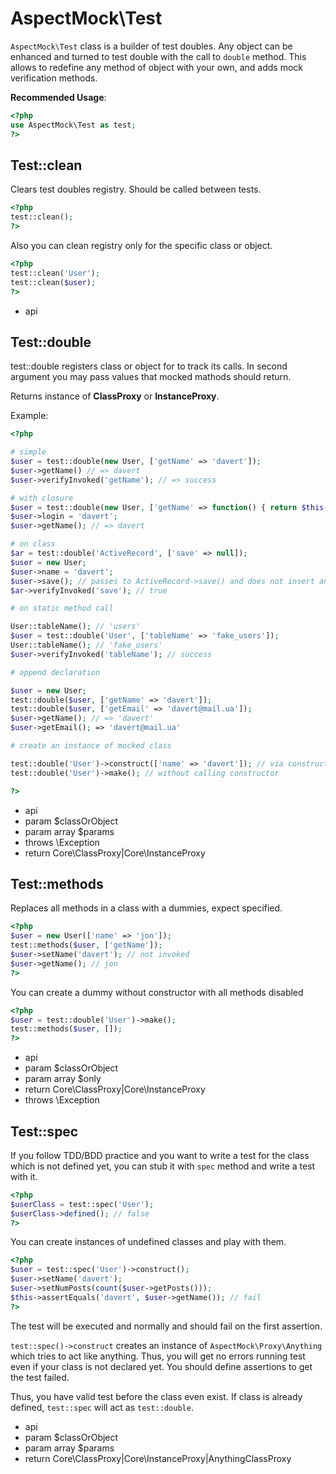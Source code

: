 # AspectMock\Test

`AspectMock\Test` class is a builder of test doubles.
Any object can be enhanced and turned to test double with the call to `double` method.
This allows to redefine any method of object with your own, and adds mock verification methods.

**Recommended Usage**:

``` php
<?php
use AspectMock\Test as test;
?>
```

## Test::clean


Clears test doubles registry.
Should be called between tests.

``` php
<?php
test::clean();
?>
```

Also you can clean registry only for the specific class or object.

``` php
<?php
test::clean('User');
test::clean($user);
?>
```

 * api


## Test::double


test::double registers class or object for to track its calls.
In second argument you may pass values that mocked mathods should return.

Returns instance of **ClassProxy** or **InstanceProxy**.

Example:

``` php
<?php

# simple
$user = test::double(new User, ['getName' => 'davert']);
$user->getName() // => davert
$user->verifyInvoked('getName'); // => success

# with closure
$user = test::double(new User, ['getName' => function() { return $this->login; }]);
$user->login = 'davert';
$user->getName(); // => davert

# on class
$ar = test::double('ActiveRecord', ['save' => null]);
$user = new User;
$user->name = 'davert';
$user->save(); // passes to ActiveRecord->save() and does not insert any SQL.
$ar->verifyInvoked('save'); // true

# on static method call

User::tableName(); // 'users'
$user = test::double('User', ['tableName' => 'fake_users']);
User::tableName(); // 'fake_users'
$user->verifyInvoked('tableName'); // success

# append declaration

$user = new User;
test::double($user, ['getName' => 'davert']);
test::double($user, ['getEmail' => 'davert@mail.ua']);
$user->getName(); // => 'davert'
$user->getEmail(); => 'davert@mail.ua'

# create an instance of mocked class

test::double('User')->construct(['name' => 'davert']); // via constructir
test::double('User')->make(); // without calling constructor

?>
```

 * api
 * param $classOrObject
 * param array $params
 * throws \Exception
 * return Core\ClassProxy|Core\InstanceProxy


## Test::methods


Replaces all methods in a class with a dummies, expect specified.

``` php
<?php
$user = new User(['name' => 'jon']);
test::methods($user, ['getName']);
$user->setName('davert'); // not invoked
$user->getName(); // jon
?>
```

You can create a dummy without constructor with all methods disabled

``` php
<?php
$user = test::double('User')->make();
test::methods($user, []);
?>
```

 * api
 * param $classOrObject
 * param array $only
 * return Core\ClassProxy|Core\InstanceProxy
 * throws \Exception


## Test::spec


If you follow TDD/BDD practice and you want to write a test for the class
which is not defined yet, you can stub it with `spec` method and write a test with it.

``` php
<?php
$userClass = test::spec('User');
$userClass->defined(); // false
?>
```

You can create instances of undefined classes and play with them.

``` php
<?php
$user = test::spec('User')->construct();
$user->setName('davert');
$user->setNumPosts(count($user->getPosts()));
$this->assertEquals('davert', $user->getName()); // fail
?>
```

The test will be executed and normally and should fail on the first assertion.

`test::spec()->construct` creates an instance of `AspectMock\Proxy\Anything`
which tries to act like anything. Thus, you will get no errors running test
even if your class is not declared yet. You should define assertions to get the test failed.

Thus, you have valid test before the class even exist.
If class is already defined, `test::spec` will act as `test::double`.

 * api
 * param $classOrObject
 * param array $params
 * return Core\ClassProxy|Core\InstanceProxy|AnythingClassProxy

